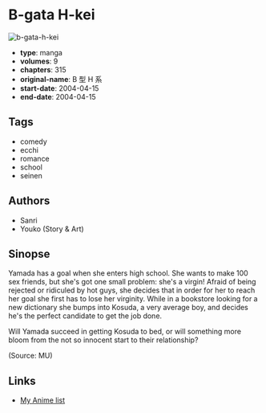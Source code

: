 # B-gata H-kei

![b-gata-h-kei](https://cdn.myanimelist.net/images/manga/2/46861.jpg)

-   **type**: manga
-   **volumes**: 9
-   **chapters**: 315
-   **original-name**: B 型 H 系
-   **start-date**: 2004-04-15
-   **end-date**: 2004-04-15

## Tags

-   comedy
-   ecchi
-   romance
-   school
-   seinen

## Authors

-   Sanri
-   Youko (Story & Art)

## Sinopse

Yamada has a goal when she enters high school. She wants to make 100 sex friends, but she's got one small problem: she's a virgin! Afraid of being rejected or ridiculed by hot guys, she decides that in order for her to reach her goal she first has to lose her virginity. While in a bookstore looking for a new dictionary she bumps into Kosuda, a very average boy, and decides he's the perfect candidate to get the job done.

Will Yamada succeed in getting Kosuda to bed, or will something more bloom from the not so innocent start to their relationship?

(Source: MU)

## Links

-   [My Anime list](https://myanimelist.net/manga/19007/B-gata_H-kei)
